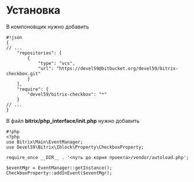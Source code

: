 # Установка #

В компоновщик нужно добавить

```
#!json
{
// ...
    "repositories": [
        {
            "type": "vcs",
            "url": "https://devel59@bitbucket.org/devel59/bitrix-checkbox.git"
        }
    ],
    "require": {
        "devel59/bitrix-checkbox": "*"
    }
// ...
}
```
В файл **bitrix/php_interface/init.php** нужно добавить

```
#!php
<?php
use Bitrix\Main\EventManager;
use Devel59\Bitrix\Iblock\Property\CheckboxProperty;

require_once __DIR__ . '<путь до корня проекта>/vendor/autoload.php';

$eventMgr = EventManager::getInstance();
CheckboxProperty::addInEvent($eventMgr);
```